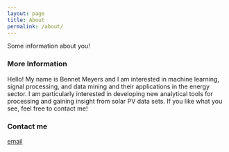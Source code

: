 ```yaml
---
layout: page
title: About
permalink: /about/
---
```


Some information about you!

### More Information

Hello! My name is Bennet Meyers and I am interested in machine learning, signal processing, and data mining and their applications in the energy sector. I am particularly interested in developing new analytical tools for processing and gaining insight from solar PV data sets. If you like what you see, feel free to contact me!

### Contact me

[email](mailto:bennetm@stanford.edu)
